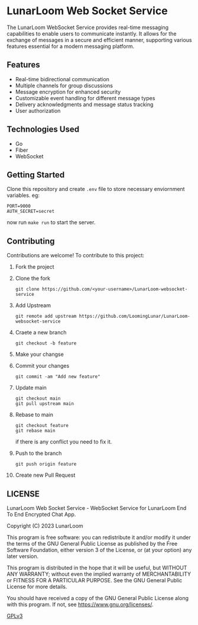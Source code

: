 # LunarLoom Web Socket Service

The LunarLoom WebSocket Service provides real-time messaging capabilities to enable users to communicate instantly. It allows for the exchange of messages in a secure and efficient manner, supporting various features essential for a modern messaging platform.

## Features 

- Real-time bidirectional communication
- Multiple channels for group discussions
- Message encryption for enhanced security
- Customizable event handling for different message types
- Delivery acknowledgments and message status tracking
- User authorization

## Technologies Used

- Go
- Fiber
- WebSocket

## Getting Started

Clone this repository and create `.env` file to store necessary enviornment variables.
eg:

```
PORT=9000
AUTH_SECRET=secret
```

now run `make run` to start the server.
 
## Contributing
Contributions are welcome! To contribute to this project:
1. Fork the project
2. Clone the fork
    ```git
    git clone https://github.com/<your-username>/LunarLoom-websocket-service
    ```

3. Add Upstream
    ```git
    git remote add upstream https://github.com/LoomingLunar/LunarLoom-websocket-service
    ```

4. Craete a new branch
    ```git
    git checkout -b feature
    ```

5.  Make your changse
6. Commit your changes
    ```git
    git commit -am "Add new feature"
    ```

7. Update main
    ```git
    git checkout main
    git pull upstream main
    ```

8. Rebase to main
    ```git
    git checkout feature
    git rebase main
    ```

    if there is any conflict you need to fix it.
9. Push to the branch
    ```git
    git push origin feature
    ```

10. Create new Pull Request

## LICENSE

LunarLoom Web Socket Service - WebSocket Service for LunarLoom End To End Encrypted Chat App.

Copyright (C) 2023  LunarLoom

This program is free software: you can redistribute it and/or modify
it under the terms of the GNU General Public License as published by
the Free Software Foundation, either version 3 of the License, or
(at your option) any later version.

This program is distributed in the hope that it will be useful,
but WITHOUT ANY WARRANTY; without even the implied warranty of
MERCHANTABILITY or FITNESS FOR A PARTICULAR PURPOSE.  See the
GNU General Public License for more details.

You should have received a copy of the GNU General Public License
along with this program.  If not, see <https://www.gnu.org/licenses/>.

[GPLv3](LICENSE)

